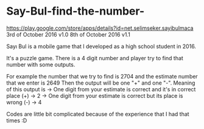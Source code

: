 # Say-Bul-find-the-number-

https://play.google.com/store/apps/details?id=net.selimseker.sayibulmaca
3rd of October 2016 v1.0
8th of October 2016 v1.1

Sayı Bul is a mobile game that I developed as a high school student in 2016.

It's a puzzle game. There is a 4 digit number and player try to find that number with some outputs.

For example the number that we try to find is 2704 and the estimate number that we enter is 2649
Then the output will be one "+" and one "-". 
  Meaning of this output is -> One digit from your estimate is correct and it's in correct place (+) -> 2
                            -> One digit from your estimate is correct but its place is wrong (-) -> 4
                            
  
  
Codes are little bit complicated because of the experience that I had that times :D


